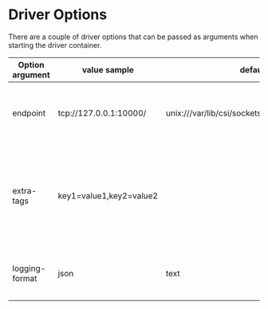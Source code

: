 # Driver Options
There are a couple of driver options that can be passed as arguments when starting the driver container.

| Option argument             | value sample                                      | default                                             | Description                                                                                 |
|-----------------------------|---------------------------------------------------|-----------------------------------------------------|---------------------------------------------------------------------------------------------|
| endpoint                    | tcp://127.0.0.1:10000/                            | unix:///var/lib/csi/sockets/pluginproxy/csi.sock    | The socket on which the driver will listen for CSI RPCs                                     |
| extra-tags                  | key1=value1,key2=value2                           |                                                     | Tags specified in the controller spec are attached to each dynamically provisioned resource |
| logging-format              | json                                              | text                                                | Sets the log format. Permitted formats: text, json                                          |

